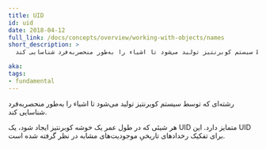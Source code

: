 ```yaml
---
title: UID
id: uid
date: 2018-04-12
full_link: /docs/concepts/overview/working-with-objects/names
short_description: >
  رشته‌ای که توسط سیستم کوبرنتیز تولید می‌شود تا اشیاء را به‌طور منحصر‌به‌فرد شناسایی کند.

aka: 
tags:
- fundamental
---
```

 رشته‌ای که توسط سیستم کوبرنتیز تولید می‌شود تا اشیاء را به‌طور منحصر‌به‌فرد شناسایی کند.

<!--more--> 

هر شیئی که در طول عمر یک خوشه کوبرنتیز ایجاد شود، یک UID متمایز دارد. این UID برای تفکیک رخدادهای تاریخیِ موجودیت‌های مشابه در نظر گرفته شده است.
